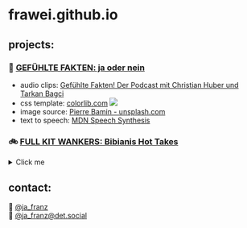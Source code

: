 # frawei.github.io  
## projects:  
### 🦎  [GEFÜHLTE FAKTEN: ja oder nein](../fakten)  
* audio clips: [Gefühlte Fakten! Der Podcast mit Christian Huber und Tarkan Bagci](https://gefuehltefakten.de)  
* css template: [colorlib.com](https://colorlib.com) [<img src="https://i.creativecommons.org/l/by/3.0/de/80x15.png">](http://creativecommons.org/licenses/by/3.0/de/ "Dieses Werk ist lizenziert unter einer Creative Commons Namensnennung 3.0 Deutschland Lizenz")
* image source: [Pierre Bamin - unsplash.com](https://unsplash.com/photos/4ePxJT_ffKw)  
* text to speech: [MDN Speech Synthesis](https://developer.mozilla.org/en-US/docs/Web/API/SpeechSynthesisUtterance)

### 🚲  [FULL KIT WANKERS: Bibianis Hot Takes](../bibianihottake) 
<details>
  <summary>Click me</summary>
* background image: [Neal E. Johnson - unsplash.com](https://unsplash.com/photos/V0cSTljC92k)
* favicon: [Jan Kopřiva - Pexels](https://www.pexels.com/de-de/foto/braune-holzburste-3977512/)
* css template: [colorlib.com](https://colorlib.com) [<img src="https://i.creativecommons.org/l/by/3.0/de/80x15.png">](http://creativecommons.org/licenses/by/3.0/de/ "Dieses Werk ist lizenziert unter einer Creative Commons Namensnennung 3.0 Deutschland Lizenz")
* javascript slot machine: [codingcreativo.it](https://www.codingcreativo.it/en/javascript-slot-machine/)
* hot takes: [Elia Bibiani](https://twitter.com/EliaBibiani)
* podcast: [Full-Kit Wankers - Ein Radsport Podcast](https://linktr.ee/fullkitwankers)
* teams/riders: [FirstCycling](https://firstcycling.com/)
  </details>
  

## contact:  
🐤  [@ja_franz](https://twitter.com/ja_franz "Twitter: @ja_franz")  
🐘  [@ja_franz@det.social](https://det.social/@ja_franz "Mastodon: @ja_franz@det.social")
